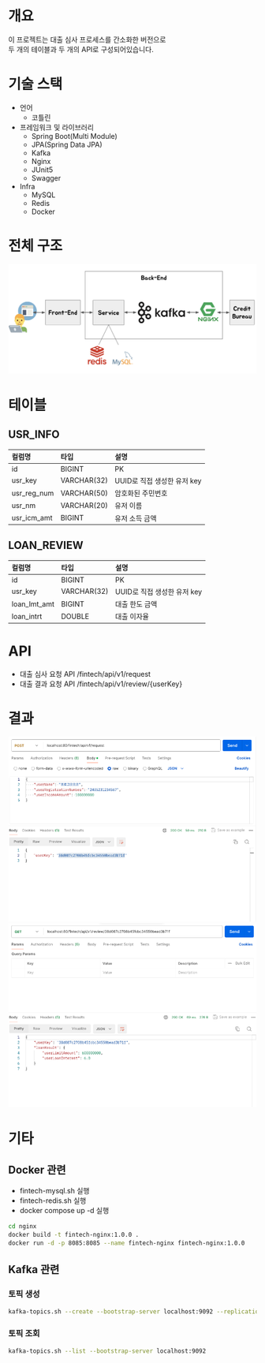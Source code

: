 # 개요
이 프로젝트는 대출 심사 프로세스를 간소화한 버전으로  
두 개의 테이블과 두 개의 API로 구성되어있습니다.

# 기술 스택
- 언어
    - 코틀린
- 프레임워크 및 라이브러리
    - Spring Boot(Multi Module)
    - JPA(Spring Data JPA)
    - Kafka
    - Nginx
    - JUnit5
    - Swagger
- Infra
    - MySQL
    - Redis
    - Docker

# 전체 구조
![구조](./image/structure.png)
# 테이블
## USR_INFO
| 컬럼명         | 타입          | 설명                  |
|:------------|:------------|:--------------------|
| id          | BIGINT      | PK                  |
| usr_key     | VARCHAR(32) | UUID로 직접 생성한 유저 key |
| usr_reg_num | VARCHAR(50) | 암호화된 주민번호           |
| usr_nm      | VARCHAR(20) | 유저 이름               |
| usr_icm_amt | BIGINT      | 유저 소득 금액            |

## LOAN_REVIEW
| 컬럼명          | 타입          | 설명     |
|:-------------|:------------|:-------|
| id           | BIGINT      | PK     |
| usr_key      | VARCHAR(32) | UUID로 직접 생성한 유저 key |
| loan_lmt_amt | BIGINT      | 대출 한도 금액 |
| loan_intrt   | DOUBLE      | 대출 이자율 |

# API
- 대출 심사 요청 API /fintech/api/v1/request
- 대출 결과 요청 API /fintech/api/v1/review/{userKey}

# 결과
![결과1](./image/result1.png)
![결과2](./image/result2.png)

# 기타
## Docker 관련
- fintech-mysql.sh 실행
- fintech-redis.sh 실행
- docker compose up -d 실행

```bash
cd nginx
docker build -t fintech-nginx:1.0.0 .
docker run -d -p 8085:8085 --name fintech-nginx fintech-nginx:1.0.0
```

## Kafka 관련
### 토픽 생성
```bash
kafka-topics.sh --create --bootstrap-server localhost:9092 --replication-factor 1 --partitions 1 --topic loan-request
```

### 토픽 조회
```bash
kafka-topics.sh --list --bootstrap-server localhost:9092
```